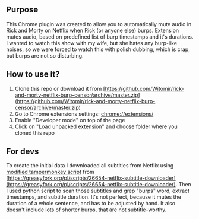 ## Purpose
This Chrome plugin was created to allow you to automatically mute audio in Rick and Morty on Netflix when Rick (or anyone else) burps.
Extension mutes audio, based on predefined list of burp timestamps and it's durations. 
I wanted to watch this show with my wife, but she hates any burp-like noises, so we were forced to watch this with polish dubbing, 
which is crap, but burps are not so disturbing.

## How to use it? 
1. Clone this repo or download it from 
[https://github.com/Witomir/rick-and-morty-netflix-burp-censor/archive/master.zip](https://github.com/Witomir/rick-and-morty-netflix-burp-censor/archive/master.zip)
2. Go to Chrome extensions settings: [chrome://extensions/](chrome://extensions/)
3. Enable "Developer mode" on top of the page
4. Click on "Load unpacked extension" and choose folder where you cloned this repo

## For devs
To create the initial data I downloaded all subtitles from Netflix using [modified tampermonkey script](tampermonkey/tampermonkey.js) 
from [https://greasyfork.org/pl/scripts/26654-netflix-subtitle-downloader](https://greasyfork.org/pl/scripts/26654-netflix-subtitle-downloader). 
Then I used python script to scan those subtitles and grep "burps" word, extract timestamps, and subtitle duration.
It's not perfect, because it mutes the duration of a whole sentence, and has to be adjusted by hand. It also doesn't 
include lots of shorter burps, that are not subtitle-worthy.